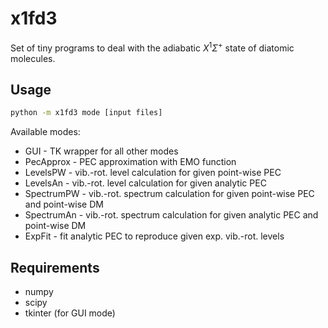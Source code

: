 # x1fd3

Set of tiny programs to deal with the adiabatic $X^1\Sigma^+$ state of diatomic molecules.

## Usage
```bash
python -m x1fd3 mode [input files]
```
Available modes:
* GUI - TK wrapper for all other modes 
* PecApprox - PEC approximation with EMO function 
* LevelsPW - vib.-rot. level calculation for given point-wise PEC
* LevelsAn - vib.-rot. level calculation for given analytic PEC
* SpectrumPW - vib.-rot. spectrum calculation for given point-wise PEC and point-wise DM
* SpectrumAn - vib.-rot. spectrum calculation for given analytic PEC and point-wise DM
* ExpFit - fit analytic PEC to reproduce given exp. vib.-rot. levels

## Requirements
* numpy
* scipy
* tkinter (for GUI mode)